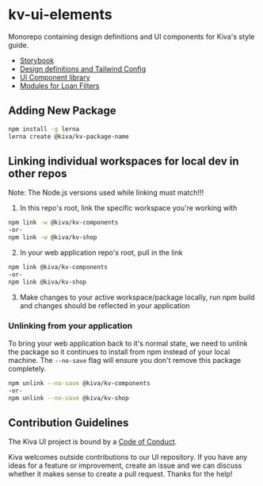 # kv-ui-elements

Monorepo containing design definitions and UI components for Kiva's style guide.

-   [Storybook](https://main--608b4cf87f686c00213841b1.chromatic.com/?path=/docs/base-styling-primitives--primitives)
-   [Design definitions and Tailwind Config](https://github.com/kiva/kv-ui-elements/tree/main/%40kiva/kv-tokens)
-   [UI Component library](https://github.com/kiva/kv-ui-elements/tree/main/%40kiva/kv-components)
-   [Modules for Loan Filters](https://github.com/kiva/kv-ui-elements/tree/main/%40kiva/kv-loan-filters)

## Adding New Package

```bash
npm install -g lerna
lerna create @kiva/kv-package-name
```

## Linking individual workspaces for local dev in other repos

Note: The Node.js versions used while linking must match!!!

1. In this repo's root, link the specific workspace you're working with
```bash
npm link -w @kiva/kv-components
-or-
npm link -w @kiva/kv-shop
```

2. In your web application repo's root, pull in the link
```bash
npm link @kiva/kv-components
-or-
npm link @kiva/kv-shop
```

3. Make changes to your active workspace/package locally, run npm build and changes should be reflected in your application

### Unlinking from your application
To bring your web application back to it's normal state, we need to unlink the package so it continues to install from npm instead of your local machine. The `--no-save` flag will ensure you don't remove this package completely.
```bash
npm unlink --no-save @kiva/kv-components
-or-
npm unlink --no-save @kiva/kv-shop
```

## Contribution Guidelines

The Kiva UI project is bound by a [Code of Conduct](https://github.com/kiva/ui/blob/master/code_of_conduct.md).

Kiva welcomes outside contributions to our UI repository. If you have any ideas for a feature or improvement, create an issue and we can discuss whether it makes sense to create a pull request. Thanks for the help!
